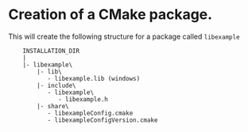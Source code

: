 # Creation of a CMake package.

This will create the following structure for a package called `libexample`
```
    INSTALLATION_DIR
    |
    |- libexample\
        |- lib\
           - libexample.lib (windows)
        |- include\
           - libexample\
              - libexample.h
        |- share\
           - libexampleConfig.cmake
           - libexampleConfigVersion.cmake
```

